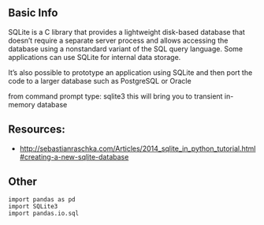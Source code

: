 
## Basic Info
SQLite is a C library that provides a lightweight disk-based database that 
doesn’t require a separate server process and allows accessing the database 
using a nonstandard variant of the SQL query language. Some applications can 
use SQLite for internal data storage. 

It’s also possible to prototype an application using SQLite and then port the 
code to a larger database such as PostgreSQL or Oracle

from command prompt type: sqlite3
this will bring you to transient in-memory database

## Resources:
- http://sebastianraschka.com/Articles/2014_sqlite_in_python_tutorial.html#creating-a-new-sqlite-database

## Other
```
import pandas as pd
import SQLite3
import pandas.io.sql
```
